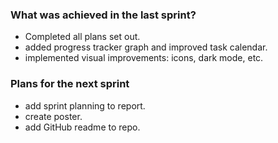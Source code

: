 ### What was achieved in the last sprint?

- Completed all plans set out.
- added progress tracker graph and improved task calendar.
- implemented visual improvements: icons, dark mode, etc.
### Plans for the next sprint

- add sprint planning to report.
- create poster.
- add GitHub readme to repo.